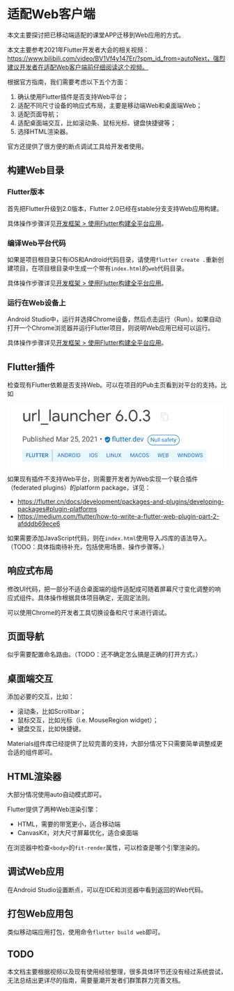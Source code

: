 # 适配Web客户端

本文主要探讨把已移动端适配的课堂APP迁移到Web应用的方式。

本文主要参考2021年Flutter开发者大会的相关视频：https://www.bilibili.com/video/BV1Vf4y147Er/?spm_id_from=autoNext，强烈建议开发者在适配Web客户端前仔细阅读这个视频。

根据官方指南，我们需要考虑以下五个方面：
1. 确认使用Flutter插件是否支持Web平台；
2. 适配不同尺寸设备的响应式布局，主要是移动端Web和桌面端Web；
3. 适配页面导航；
4. 适配桌面端交互，比如滚动条、鼠标光标、键盘快捷键等；
5. 选择HTML渲染器。

官方还提供了很方便的断点调试工具给开发者使用。


## 构建Web目录

### Flutter版本

首先把Flutter升级到2.0版本，Flutter 2.0已经在stable分支支持Web应用构建。

具体操作步骤详见[开发框架 > 使用Flutter构建全平台应用](../../2_Developing_Frameworks/2_2_Clients_for_All_Platforms_with_Flutter.md)。


### 编译Web平台代码

如果是项目根目录只有iOS和Android代码目录，请使用`flutter create .`重新创建项目，在项目根目录中生成一个带有`index.html`的`web`代码目录。

具体操作步骤详见[开发框架 > 使用Flutter构建全平台应用](../../2_Developing_Frameworks/2_2_Clients_for_All_Platforms_with_Flutter.md)。


### 运行在Web设备上

Android Studio中，运行并选择Chrome设备，然后点击运行（Run）。如果自动打开一个Chrome浏览器并运行Flutter项目，则说明Web应用已经可以运行。

具体操作步骤详见[开发框架 > 使用Flutter构建全平台应用](../../2_Developing_Frameworks/2_2_Clients_for_All_Platforms_with_Flutter.md)。


## Flutter插件

检查现有Flutter依赖是否支持Web。可以在项目的Pub主页看到对平台的支持。比如

![Flutter插件的平台支持](platform_support_by_Flutter_plugins.png)

如果现有插件不支持Web平台，则需要开发者为Web实现一个联合插件（federated plugins）的platform package，详见：
- https://flutter.cn/docs/development/packages-and-plugins/developing-packages#plugin-platforms
- https://medium.com/flutter/how-to-write-a-flutter-web-plugin-part-2-afdddb69ece6

如果需要添加JavaScript代码，则在`index.html`使用导入JS库的语法导入。（TODO：具体指南待补充，包括使用场景、操作步骤等。）


## 响应式布局

修改UI代码，把一部分不适合桌面端的组件适配成可随着屏幕尺寸变化调整的响应式组件。具体操作根据具体项目确定，无固定法则。

可以使用Chrome的开发者工具切换设备和尺寸来进行调试。


## 页面导航

似乎需要配置命名路由。（TODO：还不确定怎么搞是正确的打开方式。）


## 桌面端交互

添加必要的交互，比如：
- 滚动条，比如Scrollbar；
- 鼠标交互，比如光标（i.e. MouseRegion widget）；
- 键盘交互，比如快捷键。

Materials组件库已经提供了比较完善的支持，大部分情况下只需要简单调整成更合适的组件即可。


## HTML渲染器

大部分情况使用auto自动模式即可。

Flutter提供了两种Web渲染引擎：
- HTML，需要的带宽更小，适合移动端
- CanvasKit，对大尺寸屏幕优化，适合桌面端

在浏览器中检查`<body>`的`fit-render`属性，可以检查是哪个引擎渲染的。


## 调试Web应用

在Android Studio设置断点，可以在IDE和浏览器中看到返回的Web代码。


## 打包Web应用包

类似移动端应用打包，使用命令`flutter build web`即可。


## TODO

本文档主要根据视频以及现有使用经验整理，很多具体环节还没有经过系统尝试，无法总结出更详尽的指南，需要量潮开发者们群策群力完善文档。